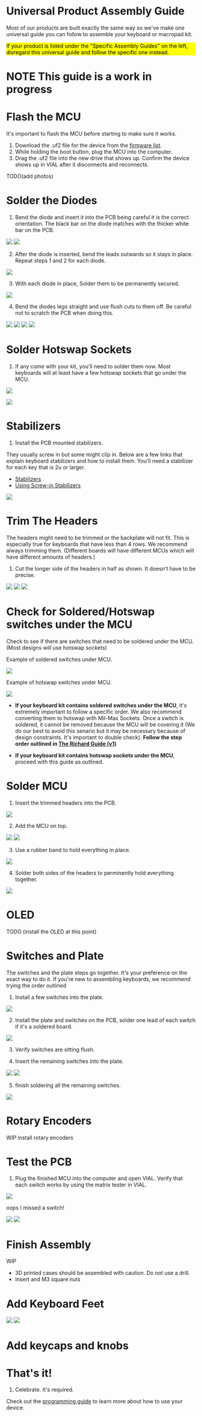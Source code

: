 # Universal Product Assembly Guide

Most of our products are built exactly the same way so we've make one universal guide you can follow to assemble your keyboard or macropad kit. 

<div style="background-color: yellow; color: black;">If your product is listed under the "Specific Assembly Guides" on the left, disregard this universal guide and follow the specific one instead.</div>

# NOTE This guide is a work in progress

# Flash the MCU

It's important to flash the MCU before starting to make sure it works.

1. Download the .uf2 file for the device from the [firmware list](/DownloadsAndFiles/firmware-download-list.html). 
2. While holding the boot button, plug the MCU into the computer. 
3. Drag the .uf2 file into the new drive that shows up. Confirm the device shows up in VIAL after it disconnects and reconnects.

TODO(add photos)

# Solder the Diodes

1. Bend the diode and insert it into the PCB being careful it is the correct orientation. The black bar on the diode matches with the thicker white bar on the PCB. 

![](/assets/R26/DSC00104.JPG)
![](/assets/R26/DSC00107.JPG)

2. After the diode is inserted, bend the leads outwards so it stays in place. Repeat steps 1 and 2 for each diode.

![](/assets/FinnGus/DSC08965.JPG)

3. With each diode in place, Solder them to be permanently secured.

![](/assets/R26/DSC00112.JPG)

4. Bend the diodes legs straight and use flush cuts to them off. Be careful not to scratch the PCB when doing this.

![](/assets/R26/DSC00113.JPG)
![](/assets/R26/DSC00114.JPG)
![](/assets/R26/DSC00115.JPG)
![](/assets/R26/DSC00116.JPG)

# Solder Hotswap Sockets

1. If any come with your kit, you'll need to solder them now. Most keyboards will at least have a few hotswap sockets that go under the MCU. 

![](/assets/Universal/hotswap-under-MCU.JPG)

![](/assets/Universal/MCU.JPG)


# Stabilizers

1. Install the PCB mounted stabilizers. 

They usually screw in but some might clip in. Below are a few links that explain keyboard stabilizers and how to install them. You'll need a stabilizer for each key that is 2u or larger.

- [Stabilizers](https://keyboard.university/100-courses/stabilizers-lcjf2)
- [Using Screw-in Stabilizers](https://keyboard.university/guides/using-screw-in-stabilizers-7nxj6)

![](/assets/FinnGus/DSC08969.JPG)

# Trim The Headers

The headers might need to be trimmed or the backplate will not fit. This is especially true for keyboards that have less than 4 rows. We recommend always trimming them. (Different boards will have different MCUs which will have different amounts of headers.)

1. Cut the longer side of the headers in half as shown. It doesn't have to be precise.

![](/assets/R26/DSC00124.JPG)
![](/assets/R26/DSC00126.JPG)
![](/assets/R26/DSC00127.JPG)

# Check for Soldered/Hotswap switches under the MCU

Check to see if there are switches that need to be soldered under the MCU. (Most designs will use hotswap sockets)

Example of soldered switches under MCU.

![](/assets/Richard/PXL_20230710_013040690.jpg)

Example of hotswap switches under MCU.

![](/assets/Universal/hotswap-under-MCU.JPG)

* <strong>If your keyboard kit contains soldered switches under the MCU</strong>, it's extremely important to follow a specific order. We also recommend converting them to hotswap with Mil-Max Sockets. Once a switch is soldered, it cannot be removed because the MCU will be covering it (We do our best to avoid this senario but it may be necessary because of design constraints. It's important to double check). <strong>Follow the step order outlined in [The Richard Guide (v1)](/AssemblyGuides/the-richard-macropad-v1-kit-assembly-guide.html)</strong>

* <strong>If your keyboard kit contains hotswap sockets under the MCU</strong>, proceed with this guide as outlined.

# Solder MCU

1. Insert the trimmed headers into the PCB.

![](/assets/Universal/headers-in-pcb.jpg)

2. Add the MCU on top. 

![](/assets/Universal/mcu-on-pcb.jpg)
![](/assets/Universal/mcu-on-pcb2.jpg)

3. Use a rubber band to hold everything in place.

![](/assets/Universal/rubber-band.jpg)

4. Solder both sides of the headers to perminently hold everything together.

![](/assets/Universal/solderd-mcu.jpg)

# OLED

TODO (install the OLED at this point)

# Switches and Plate

The switches and the plate steps go together. It's your preference on the exact way to do it. If you're new to assembling keyboards, we recommend trying the order outlined

1. Install a few switches into the plate.

![](/assets/KP69/PXL_20221015_192144836.jpg)

2. Install the plate and switches on the PCB, solder one lead of each switch if it's a soldered board.

![](/assets/KP69/PXL_20221015_192609392.jpg)

3. Verify switches are sitting flush.

4. Insert the remaining switches into the plate.

![](/assets/KP69/PXL_20221015_192844074.jpg)
![](/assets/KP69/PXL_20221015_193859037.jpg)

5. finish soldering all the remaining switches.

![](/assets/R26/DSC00143.JPG)

# Rotary Encoders

WIP install rotary encoders

# Test the PCB

1. Plug the finished MCU into the computer and open VIAL. Verify that each switch works by using the matrix tester in VIAL.

![](/assets/KP69/PXL_20221015_201135868.jpg)

oops I missed a switch!

![](/assets/KP69/PXL_20221015_201218505.jpg)
![](/assets/KP69/PXL_20221015_201227040.jpg)

# Finish Assembly

WIP

- 3D printed cases should be assembled with caution. Do not use a drill.
- Insert and M3 square nuts

# Add Keyboard Feet

![](/assets/KP69/PXL_20221017_200509052.jpg)
![](/assets/KP69/PXL_20221017_200512860.jpg)

# Add keycaps and knobs

# That's it!

1. Celebrate. It's required.

Check out the [programming guide](/programming.html) to learn more about how to use your device.